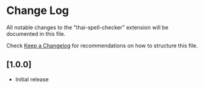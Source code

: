 # Change Log

All notable changes to the "thai-spell-checker" extension will be documented in this file.

Check [Keep a Changelog](http://keepachangelog.com/) for recommendations on how to structure this file.

## [1.0.0]

- Initial release
